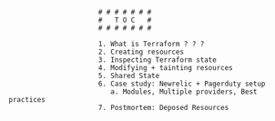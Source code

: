                           # # # # # # #
                          #   T O C   #
                          # # # # # # #

                          1. What is Terraform ? ? ?
                          2. Creating resources
                          3. Inspecting Terraform state
                          4. Modifying + tainting resources
                          5. Shared State
                          6. Case study: Newrelic + Pagerduty setup
                             a. Modules, Multiple providers, Best practices
                          7. Postmortem: Deposed Resources
